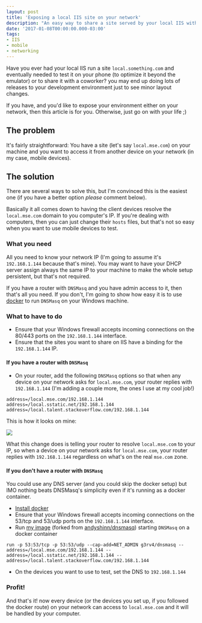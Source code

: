 ```yaml
---
layout: post
title: 'Exposing a local IIS site on your network'
description: "An easy way to share a site served by your local IIS with other devices in your network (useful for testing the mobile version of a website)."
date: '2017-01-08T00:00:00.000-03:00'
tags:
- IIS
- mobile
- networking
---
```

Have you ever had your local IIS run a site `local.something.com` and eventually needed to test it on your phone (to optimize it beyond the emulator) or to share it with a coworker? you may end up doing lots of releases to your development environment just to see minor layout changes.

If you have, and you'd like to expose your environment either on your network, then this article is for you. Otherwise, just go on with your life ;)

<!--more-->
## The problem
It's fairly straightforward: You have a site (let's say `local.mse.com`) on your machine and you want to access it from another device on your network (in my case, mobile devices).

## The solution
There are several ways to solve this, but I'm convinced this is the easiest one (if you have a better option *please* comment below).

Basically it all comes down to having the client devices resolve the `local.mse.com` domain to you computer's IP. If you're dealing with computers, then you can just change their `hosts` files, but that's not so easy when you want to use mobile devices to test.

### What you need
All you need to know your network IP (I'm going to assume it's `192.168.1.144` because that's mine). You may want to have your DHCP server assign always the same IP to your machine to make the whole setup persistent, but that's not required.

If you have a router with `DNSMasq` and you have admin access to it, then that's all you need. If you don't, I'm going to show how easy it is to use [docker](https://www.docker.com/) to run `DNSMasq` on your Windows machine.

### What to have to do
* Ensure that your Windows firewall accepts incoming connections on the 80/443 ports on the `192.168.1.144` interface.
* Ensure that the sites you want to share on IIS have a binding for the `192.168.1.144` IP.

#### If you have a router with `DNSMasq`
* On your router, add the following `DNSMasq` options so that when any device on your network asks for `local.mse.com`, your router replies with `192.168.1.144` (I'm adding a couple more, the ones I use at my cool job!)

```
address=/local.mse.com/192.168.1.144
address=/local.sstatic.net/192.168.1.144
address=/local.talent.stackoverflow.com/192.168.1.144
```

This is how it looks on mine:

![](/public/images/dnsmasq.png)

What this change does is telling your router to resolve `local.mse.com` to your IP, so when a device on your network asks for `local.mse.com`, your router replies with `192.168.1.144` regardless on what's on the real `mse.com` zone.

#### If you don't have a router with `DNSMasq`
You could use any DNS server (and you could skip the docker setup) but IMO nothing beats DNSMasq's simplicity even if it's running as a docker container.

* [Install docker](https://www.docker.com/get-started/)
* Ensure that your Windows firewall accepts incoming connections on the 53/tcp and 53/udp ports on the `192.168.1.144` interface.
* Run [my image](https://hub.docker.com/r/g3rv4/dnsmasq/) (forked from [andyshinn/dnsmasq](https://hub.docker.com/r/andyshinn/dnsmasq/)) starting `DNSMasq` on a docker container
```
run -p 53:53/tcp -p 53:53/udp --cap-add=NET_ADMIN g3rv4/dnsmasq --address=/local.mse.com/192.168.1.144 --address=/local.sstatic.net/192.168.1.144 --address=/local.talent.stackoverflow.com/192.168.1.144
```
* On the devices you want to use to test, set the DNS to `192.168.1.144`

### Profit!
And that's it! now every device (or the devices you set up, if you followed the docker route) on your network can access to `local.mse.com` and it will be handled by your computer.
